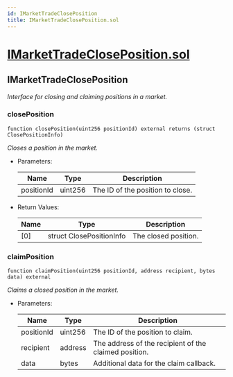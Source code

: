 ```yaml
---
id: IMarketTradeClosePosition
title: IMarketTradeClosePosition.sol
---
```

# [IMarketTradeClosePosition.sol](https://github.com/chromatic-protocol/contracts/tree/main/contracts/core/interfaces/market/IMarketTradeClosePosition.sol)

## IMarketTradeClosePosition

_Interface for closing and claiming positions in a market._

### closePosition

```solidity
function closePosition(uint256 positionId) external returns (struct ClosePositionInfo)
```

_Closes a position in the market._

- Parameters:

  | Name | Type | Description |
  | ---- | ---- | ----------- |
  | positionId | uint256 | The ID of the position to close. |

- Return Values:

  | Name | Type | Description |
  | ---- | ---- | ----------- |
  | [0] | struct ClosePositionInfo | The closed position. |

### claimPosition

```solidity
function claimPosition(uint256 positionId, address recipient, bytes data) external
```

_Claims a closed position in the market._

- Parameters:

  | Name | Type | Description |
  | ---- | ---- | ----------- |
  | positionId | uint256 | The ID of the position to claim. |
  | recipient | address | The address of the recipient of the claimed position. |
  | data | bytes | Additional data for the claim callback. |

